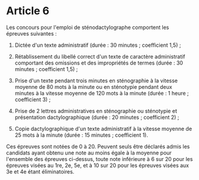 # Article 6

Les concours pour l'emploi de sténodactylographe comportent les épreuves suivantes :

1) Dictée d'un texte administratif (durée : 30 minutes ; coefficient 1,5) ;

2) Rétablissement du libellé correct d'un texte de caractère administratif comportant des omissions et des impropriétés de termes (durée : 30 minutes ; coefficient 1,5) ;

3) Prise d'un texte pendant trois minutes en sténographie à la vitesse moyenne de 80 mots à la minute ou en sténotypie pendant deux minutes à la vitesse moyenne de 120 mots à la minute (durée : 1 heure ; coefficient 3) ;

4) Prise de 2 lettres administratives en sténographie ou sténotypie et présentation dactylographique (durée : 20 minutes ; coefficient 2) ;

5) Copie dactylographique d'un texte administratif à la vitesse moyenne de 25 mots à la minute (durée : 15 minutes ; coefficient 1).

Ces épreuves sont notées de 0 à 20. Peuvent seuls être déclarés admis les candidats ayant obtenu une note au moins égale à la moyenne pour l'ensemble des épreuves ci-dessus, toute note inférieure à 6 sur 20 pour les épreuves visées au 1re, 2e, 5e, et à 10 sur 20 pour les épreuves visées aux 3e et 4e étant éliminatoires.
